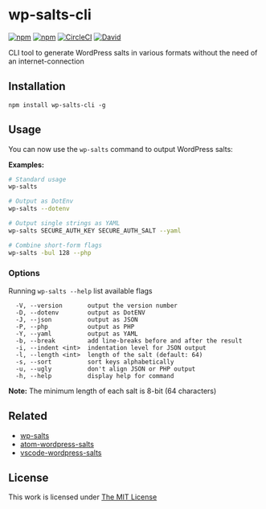 # wp-salts-cli

[![npm](https://flat.badgen.net/npm/license/wp-salts-cli)](https://www.npmjs.org/package/wp-salts-cli)
[![npm](https://flat.badgen.net/npm/v/wp-salts-cli)](https://www.npmjs.org/package/wp-salts-cli)
[![CircleCI](https://flat.badgen.net/circleci/github/idleberg/node-wp-salts-cli)](https://circleci.com/gh/idleberg/node-wp-salts-cli)
[![David](https://flat.badgen.net/david/dep/idleberg/node-wp-salts-cli)](https://david-dm.org/idleberg/node-wp-salts-cli)

CLI tool to generate WordPress salts in various formats without the need of an internet-connection

## Installation

`npm install wp-salts-cli -g`

## Usage

You can now use the `wp-salts` command to output WordPress salts:

**Examples:**

```sh
# Standard usage
wp-salts

# Output as DotEnv
wp-salts --dotenv

# Output single strings as YAML
wp-salts SECURE_AUTH_KEY SECURE_AUTH_SALT --yaml

# Combine short-form flags
wp-salts -bul 128 --php
```

### Options

Running `wp-salts --help` list available flags

```
  -V, --version       output the version number
  -D, --dotenv        output as DotENV
  -J, --json          output as JSON
  -P, --php           output as PHP
  -Y, --yaml          output as YAML
  -b, --break         add line-breaks before and after the result
  -i, --indent <int>  indentation level for JSON output
  -l, --length <int>  length of the salt (default: 64)
  -s, --sort          sort keys alphabetically
  -u, --ugly          don't align JSON or PHP output
  -h, --help          display help for command
```

**Note:** The minimum length of each salt is 8-bit (64 characters)

## Related

- [wp-salts](https://www.npmjs.org/package/wp-salts)
- [atom-wordpress-salts](https://atom.io/packages/wordpress-salts)
- [vscode-wordpress-salts](https://marketplace.visualstudio.com/items?itemName=idleberg.wordpress-salts)

## License

This work is licensed under [The MIT License](https://opensource.org/licenses/MIT)